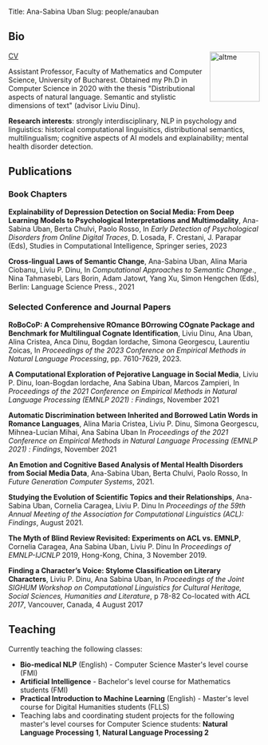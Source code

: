 ﻿Title: Ana-Sabina Uban
Slug: people/anauban

## Bio

<img src="https://avatars.githubusercontent.com/u/1269090?v=4" alt="altme" style="width: 100px;float: right;"/>

[CV](https://drive.google.com/file/d/13E6V0qoxYuypnehyTNmupRfmJqOpR0jV/view?usp=sharing)


Assistant Professor, Faculty of Mathematics and Computer Science, University of Bucharest. Obtained my Ph.D in Computer Science in 2020 with the thesis "Distributional aspects of natural language. Semantic and stylistic dimensions of text" (advisor Liviu Dinu).

**Research interests**: strongly interdisciplinary, NLP in psychology and linguistics: historical computational linguisitics, distributional semantics, multilingualism; cognitive aspects of AI models and explainability; mental health disorder detection.

## Publications

### Book Chapters

**Explainability of Depression Detection on Social Media: From Deep Learning Models to Psychological
Interpretations and Multimodality**, Ana-Sabina Uban, Berta Chulvi, Paolo Rosso,
In _Early Detection of Psychological Disorders from Online Digital Traces_, D. Losada, F.
Crestani, J. Parapar (Eds), Studies in Computational Intelligence, Springer series, 2023

**Cross-lingual Laws of Semantic Change**, Ana-Sabina Uban, Alina Maria Ciobanu, Liviu P. Dinu,
In _Computational Approaches to Semantic Change_., Nina Tahmasebi, Lars Borin, Adam
Jatowt, Yang Xu, Simon Hengchen (Eds), Berlin: Language Science Press., 2021

### Selected Conference and Journal Papers

**RoBoCoP: A Comprehensive ROmance BOrrowing COgnate Package and Benchmark for Multilingual
Cognate Identification**, Liviu Dinu, Ana Uban, Alina Cristea, Anca Dinu, Bogdan Iordache, Simona Georgescu, Laurentiu Zoicas,
In _Proceedings of the 2023 Conference on Empirical Methods in Natural Language Processing_, pp. 7610-7629, 2023.

**A Computational Exploration of Pejorative Language in Social Media**, Liviu P. Dinu, Ioan-Bogdan Iordache, Ana Sabina Uban, Marcos Zampieri,
In _Proceedings of the 2021 Conference on Empirical Methods in Natural Language Processing
(EMNLP 2021) : Findings_, November 2021

**Automatic Discrimination between Inherited and Borrowed Latin Words in Romance Languages**, Alina Maria Cristea, Liviu P. Dinu, Simona Georgescu, Mihnea-Lucian Mihai, Ana Sabina Uban
In _Proceedings of the 2021 Conference on Empirical Methods in Natural Language Processing
(EMNLP 2021) : Findings_, November 2021

**An Emotion and Cognitive Based Analysis of Mental Health Disorders from Social Media Data**, Ana-Sabina Uban, Berta Chulvi, Paolo Rosso,
In _Future Generation Computer Systems_, 2021.

**Studying the Evolution of Scientific Topics and their Relationships**, Ana-Sabina Uban, Cornelia Caragea, Liviu P. Dinu
In _Proceedings of the 59th Annual Meeting of the Association for Computational Linguistics (ACL): Findings_, August 2021.

**The Myth of Blind Review Revisited: Experiments on ACL vs. EMNLP**, Cornelia Caragea, Ana Sabina Uban, Liviu P. Dinu
In _Proceedings of EMNLP-IJCNLP_ 2019, Hong-Kong, China, 3 November 2019.


**Finding a Character’s Voice: Stylome Classification on Literary Characters**, Liviu P. Dinu, Ana Sabina Uban,
In _Proceedings of the Joint SIGHUM Workshop on Computational Linguistics for Cultural Heritage,
Social Sciences, Humanities and Literature_, p 78-82
Co-located with _ACL 2017_, Vancouver, Canada, 4 August 2017


## Teaching

Currently teaching the following classes:

- **Bio-medical NLP** (English) - Computer Science Master's level course (FMI)
- **Artificial Intelligence** - Bachelor's level course for Mathematics students (FMI)
- **Practical Introduction to Machine Learning** (English) - Master's level course for Digital Humanities students (FLLS)
- Teaching labs and coordinating student projects for the following master's level courses for Computer Science students: **Natural Language Processing 1**, **Natural Language Processing 2**
